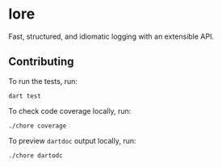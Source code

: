 # lore

Fast, structured, and idiomatic logging with an extensible API.

<!--

#region(BADGES)
[![Build status for package/lore](https://github.com/matanlurey/pub.lurey.dev/actions/workflows/package_lore.yaml/badge.svg)](https://github.com/matanlurey/pub.lurey.dev/actions/workflows/package_lore.yaml)
[![Pub version for package/lore](https://img.shields.io/pub/v/lore)](https://pub.dev/packages/lore)
[![Dart documentation for package/lore](https://img.shields.io/badge/dartdoc-reference-blue.svg)](https://pub.dev/documentation/lore)
![GitHub Issues for package/lore](https://img.shields.io/github/issues/matanlurey/pub.lurey.dev/pkg-lore?label=issues)

#endregion

-->

<!--

## Features

TODO: Document what the package does, include screenshots, etc.

## Usage

```dart
import 'package:lore/lore.dart';
```

-->

## Contributing

To run the tests, run:

```shell
dart test
```

To check code coverage locally, run:

```shell
./chore coverage
```

To preview `dartdoc` output locally, run:

```shell
./chore dartodc
```